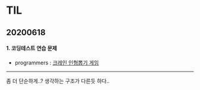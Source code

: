 # TIL
## 20200618
#### 1. 코딩테스트 연습 문제
- programmers : [크레인 인형뽑기 게임](https://github.com/jina95/TIL/blob/master/Algorithm/LEVEL%201/%ED%81%AC%EB%A0%88%EC%9D%B8%20%EC%9D%B8%ED%98%95%EB%BD%91%EA%B8%B0%20%EA%B2%8C%EC%9E%84.html)

<hr/>
좀 더 단순하게..? 생각하는 구조가 다른듯 하다..
